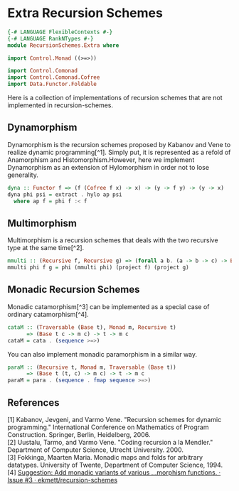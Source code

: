 # Extra Recursion Schemes

```hs
{-# LANGUAGE FlexibleContexts #-}
{-# LANGUAGE RankNTypes #-}
module RecursionSchemes.Extra where

import Control.Monad ((>=>))

import Control.Comonad
import Control.Comonad.Cofree
import Data.Functor.Foldable
```

Here is a collection of implementations of recursion schemes that are not implemented in recursion-schemes.

## Dynamorphism
Dynamorphism is the recursion schemes proposed by Kabanov and Vene to realize dynamic programming[^1]. Simply put, it is represented as a refold of Anamorphism and Histomorphism.However, here we implement Dynamorphism as an extension of Hylomorphism in order not to lose generality.

```hs
dyna :: Functor f => (f (Cofree f x) -> x) -> (y -> f y) -> (y -> x)
dyna phi psi = extract . hylo ap psi
  where ap f = phi f :< f
```

## Multimorphism

Multimorphism is a recursion schemes that deals with the two recursive type at the same time[^2].

```hs
mmulti :: (Recursive f, Recursive g) => (forall a b. (a -> b -> c) -> Base f a -> Base g b -> c) -> f -> g -> c
mmulti phi f g = phi (mmulti phi) (project f) (project g)
```

## Monadic Recursion Schemes
Monadic catamorphism[^3] can be implemented as a special case of ordinary catamorphism[^4].

```hs
cataM :: (Traversable (Base t), Monad m, Recursive t)
      => (Base t c -> m c) -> t -> m c
cataM = cata . (sequence >=>)
```

You can also implement monadic paramorphism in a similar way.

```hs
paraM :: (Recursive t, Monad m, Traversable (Base t))
      => (Base t (t, c) -> m c) -> t -> m c
paraM = para . (sequence . fmap sequence >=>)
```


## References
[1] Kabanov, Jevgeni, and Varmo Vene. "Recursion schemes for dynamic programming." International Conference on Mathematics of Program Construction. Springer, Berlin, Heidelberg, 2006.  
[2] Uustalu, Tarmo, and Varmo Vene. "Coding recursion a la Mendler." Department of Computer Science, Utrecht University. 2000.  
[3] Fokkinga, Maarten Maria. Monadic maps and folds for arbitrary datatypes. University of Twente, Department of Computer Science, 1994.  
[4] [Suggestion: Add monadic variants of various ...morphism functions. · Issue #3 · ekmett/recursion-schemes](https://github.com/ekmett/recursion-schemes/issues/3)
